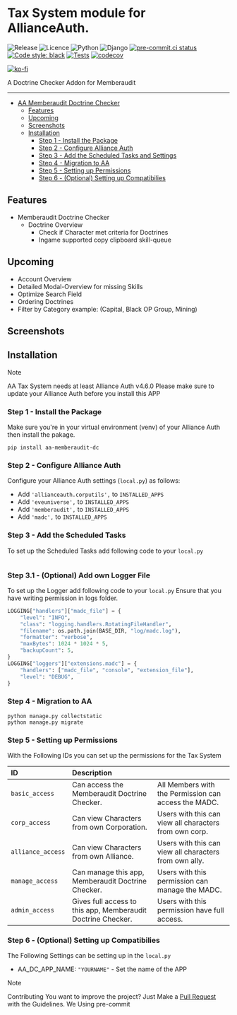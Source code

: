 # Tax System module for AllianceAuth.<a name="aa-memberaudit-dc"></a>

![Release](https://img.shields.io/pypi/v/aa-memberaudit-dc?label=release)
![Licence](https://img.shields.io/github/license/geuthur/aa-memberaudit-dc)
![Python](https://img.shields.io/pypi/pyversions/aa-memberaudit-dc)
![Django](https://img.shields.io/pypi/frameworkversions/django/aa-memberaudit-dc.svg?label=django)
[![pre-commit.ci status](https://results.pre-commit.ci/badge/github/Geuthur/aa-memberaudit-dc/master.svg)](https://results.pre-commit.ci/latest/github/Geuthur/aa-memberaudit-dc/master)
[![Code style: black](https://img.shields.io/badge/code%20style-black-000000.svg)](https://github.com/psf/black)
[![Tests](https://github.com/Geuthur/aa-memberaudit-dc/actions/workflows/autotester.yml/badge.svg)](https://github.com/Geuthur/aa-memberaudit-dc/actions/workflows/autotester.yml)
[![codecov](https://codecov.io/gh/Geuthur/aa-memberaudit-dc/graph/badge.svg?token=YfJSsDECUm)](https://codecov.io/gh/Geuthur/aa-memberaudit-dc)

[![ko-fi](https://ko-fi.com/img/githubbutton_sm.svg)](https://ko-fi.com/W7W810Q5J4)

A Doctrine Checker Addon for Memberaudit

______________________________________________________________________

- [AA Memberaudit Doctrine Checker](#aa-memberaudit-dc)
  - [Features](#features)
  - [Upcoming](#upcoming)
  - [Screenshots](#screenshots)
  - [Installation](#features)
    - [Step 1 - Install the Package](#step1)
    - [Step 2 - Configure Alliance Auth](#step2)
    - [Step 3 - Add the Scheduled Tasks and Settings](#step3)
    - [Step 4 - Migration to AA](#step4)
    - [Step 5 - Setting up Permissions](#step5)
    - [Step 6 - (Optional) Setting up Compatibilies](#step6)

## Features<a name="features"></a>

- Memberaudit Doctrine Checker
  - Doctrine Overview
    - Check if Character met criteria for Doctrines
    - Ingame supported copy clipboard skill-queue

## Upcoming<a name="upcoming"></a>

- Account Overview
- Detailed Modal-Overview for missing Skills
- Optimize Search Field
- Ordering Doctrines
- Filter by Category example: (Capital, Black OP Group, Mining)

## Screenshots<a name="screenshots"></a>

## Installation<a name="installation"></a>

> [!NOTE]
> AA Tax System needs at least Alliance Auth v4.6.0
> Please make sure to update your Alliance Auth before you install this APP

### Step 1 - Install the Package<a name="step1"></a>

Make sure you're in your virtual environment (venv) of your Alliance Auth then install the pakage.

```shell
pip install aa-memberaudit-dc
```

### Step 2 - Configure Alliance Auth<a name="step2"></a>

Configure your Alliance Auth settings (`local.py`) as follows:

- Add `'allianceauth.corputils',` to `INSTALLED_APPS`
- Add `'eveuniverse',` to `INSTALLED_APPS`
- Add `'memberaudit',` to `INSTALLED_APPS`
- Add `'madc',` to `INSTALLED_APPS`

### Step 3 - Add the Scheduled Tasks<a name="step3"></a>

To set up the Scheduled Tasks add following code to your `local.py`

```python
```

### Step 3.1 - (Optional) Add own Logger File

To set up the Logger add following code to your `local.py`
Ensure that you have writing permission in logs folder.

```python
LOGGING["handlers"]["madc_file"] = {
    "level": "INFO",
    "class": "logging.handlers.RotatingFileHandler",
    "filename": os.path.join(BASE_DIR, "log/madc.log"),
    "formatter": "verbose",
    "maxBytes": 1024 * 1024 * 5,
    "backupCount": 5,
}
LOGGING["loggers"]["extensions.madc"] = {
    "handlers": ["madc_file", "console", "extension_file"],
    "level": "DEBUG",
}
```

### Step 4 - Migration to AA<a name="step4"></a>

```shell
python manage.py collectstatic
python manage.py migrate
```

### Step 5 - Setting up Permissions<a name="step5"></a>

With the Following IDs you can set up the permissions for the Tax System

| ID                | Description                                                  |                                                        |
| :---------------- | :----------------------------------------------------------- | :----------------------------------------------------- |
| `basic_access`    | Can access the Memberaudit Doctrine Checker.                 | All Members with the Permission can access the MADC.   |
| `corp_access`     | Can view Characters from own Corporation.                    | Users with this can view all characters from own corp. |
| `alliance_access` | Can view Characters from own Alliance.                       | Users with this can view all characters from own ally. |
| `manage_access`   | Can manage this app, Memberaudit Doctrine Checker.           | Users with this permission can manage the MADC.        |
| `admin_access`    | Gives full access to this app, Memberaudit Doctrine Checker. | Users with this permission have full access.           |

### Step 6 - (Optional) Setting up Compatibilies<a name="step6"></a>

The Following Settings can be setting up in the `local.py`

- AA_DC_APP_NAME: `"YOURNAME"` - Set the name of the APP

> [!NOTE]
> Contributing
> You want to improve the project?
> Just Make a [Pull Request](https://github.com/Geuthur/aa-memberaudit-dc/pulls) with the Guidelines.
> We Using pre-commit
